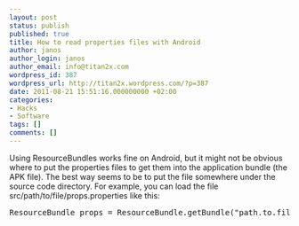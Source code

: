 ```yaml
---
layout: post
status: publish
published: true
title: How to read properties files with Android
author: janos
author_login: janos
author_email: info@titan2x.com
wordpress_id: 387
wordpress_url: http://titan2x.wordpress.com/?p=387
date: 2011-08-21 15:51:16.000000000 +02:00
categories:
- Hacks
- Software
tags: []
comments: []
---
```

Using ResourceBundles works fine on Android, but it might not be obvious where to put the properties files to get them into the application bundle (the APK file). The best way seems to be to put the file somewhere under the source code directory. For example, you can load the file src/path/to/file/props.properties like this:
<pre>ResourceBundle props = ResourceBundle.getBundle("path.to.file.props");</pre>
&nbsp;
